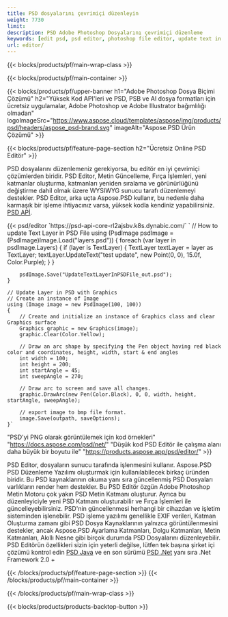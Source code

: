 ```yaml
---
title: PSD dosyalarını çevrimiçi düzenleyin
weight: 7730
limit: 
description: PSD Adobe Photoshop Dosyalarını çevrimiçi düzenleme
keywords: [edit psd, psd editor, photoshop file editor, update text in psd, update psd]
url: editor/
---
```


{{< blocks/products/pf/main-wrap-class >}}


{{< blocks/products/pf/main-container >}}

{{< blocks/products/pf/upper-banner h1="Adobe Photoshop Dosya Biçimi Çözümü" h2="Yüksek Kod API'leri ve PSD, PSB ve AI dosya formatları için ücretsiz uygulamalar, Adobe Photoshop ve Adobe Illustrator bağımlılığı olmadan" logoImageSrc="https://www.aspose.cloud/templates/aspose/img/products/psd/headers/aspose_psd-brand.svg" imageAlt="Aspose.PSD Ürün Çözümü" >}}

{{< blocks/products/pf/feature-page-section h2="Ücretsiz Online PSD Editör" >}}
<p>PSD dosyalarını düzenlemeniz gerekiyorsa, bu editör en iyi çevrimiçi çözümlerden biridir. PSD Editor, Metin Güncelleme, Fırça İşlemleri, yeni katmanlar oluşturma, katmanları yeniden sıralama ve görünürlüğünü değiştirme dahil olmak üzere WYSIWYG sunucu tarafı düzenlemeyi destekler. PSD Editor, arka uçta Aspose.PSD kullanır, bu nedenle daha karmaşık bir işleme ihtiyacınız varsa, yüksek kodla kendiniz yapabilirsiniz. <a href="/psd/{{< lang-code >}}">PSD APİ</a>.</p>
{{< psd/editor `https://psd-api-core-rl2ajsbv.k8s.dynabic.com/` 
`	// How to update Text Layer in PSD File
	using (PsdImage psdImage = (PsdImage)Image.Load("layers.psd"))
  	{
		foreach (var layer in psdImage.Layers)
		{
			if (layer is TextLayer)
			{
				TextLayer textLayer = layer as TextLayer;
				textLayer.UpdateText("test update", new Point(0, 0), 15.0f, Color.Purple);
			}
		}

		psdImage.Save("UpdateTextLayerInPSDFile_out.psd");
	}
	
	// Update Layer in PSD with Graphics
	// Create an instance of Image
	using (Image image = new PsdImage(100, 100))
	{
		// Create and initialize an instance of Graphics class and clear Graphics surface
		Graphics graphic = new Graphics(image);
		graphic.Clear(Color.Yellow);

		// Draw an arc shape by specifying the Pen object having red black color and coordinates, height, width, start & end angles                 
		int width = 100;
		int height = 200;
		int startAngle = 45;
		int sweepAngle = 270;

		// Draw arc to screen and save all changes.
		graphic.DrawArc(new Pen(Color.Black), 0, 0, width, height, startAngle, sweepAngle);

		// export image to bmp file format.
		image.Save(outpath, saveOptions);
	}` 
"PSD'yi PNG olarak görüntülemek için kod örnekleri"  "https://docs.aspose.com/psd/net/" 
"Düşük kod PSD Editör ile çalışma alanı daha büyük bir boyutu ile" "https://products.aspose.app/psd/editor/" >}}
<p>PSD Editor, dosyaların sunucu tarafında işlenmesini kullanır. Aspose.PSD PSD Düzenleme Yazılımı oluşturmak için kullanılabilecek birkaç üründen biridir. Bu PSD kaynaklarının okuma yanı sıra güncellenmiş PSD Dosyaları varlıkların render hem destekler. Bu PSD Editör özgün Adobe Photoshop Metin Motoru çok yakın PSD Metin Katmanı oluşturur. Ayrıca bu düzenleyiciyle yeni PSD Katmanı oluşturabilir ve Fırça İşlemleri ile güncelleyebilirsiniz. PSD'nin güncellenmesi herhangi bir cihazdan ve işletim sisteminden işlenebilir. PSD işleme yazılımı genellikle EXIF verileri, Katman Oluşturma zamanı gibi PSD Dosya Kaynaklarının yalnızca görüntülenmesini destekler, ancak Aspose.PSD Ayarlama Katmanları, Dolgu Katmanları, Metin Katmanları, Akıllı Nesne gibi birçok durumda PSD Dosyalarını düzenleyebilir. PSD Editörün özellikleri sizin için yeterli değilse, lütfen tek başına şirket içi çözümü kontrol edin <a href="/psd/{{< lang-code >}}java">PSD Java</a> ve en son sürümü <a href="/psd/{{< lang-code >}}net">PSD .Net</a> yanı sıra .Net Framework 2.0 +</p>

{{< /blocks/products/pf/feature-page-section >}}
{{< /blocks/products/pf/main-container >}}


{{< /blocks/products/pf/main-wrap-class >}}

{{< blocks/products/products-backtop-button >}}
